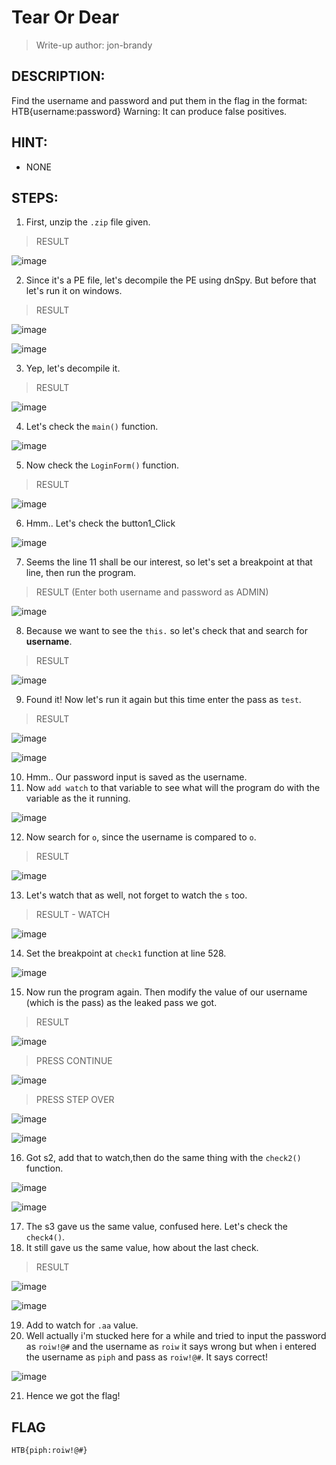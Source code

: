 # Tear Or Dear
> Write-up author: jon-brandy
## DESCRIPTION:
Find the username and password and put them in the flag in the format: HTB{username:password}
Warning: It can produce false positives.
## HINT:
- NONE
## STEPS:
1. First, unzip the `.zip` file given.

> RESULT

![image](https://user-images.githubusercontent.com/70703371/212461568-6f99e9a5-2a5b-47dc-bed9-afcc0bf5e4d8.png)


2. Since it's a PE file, let's decompile the PE using dnSpy. But before that let's run it on windows.

> RESULT

![image](https://user-images.githubusercontent.com/70703371/212461616-0511d26b-51bb-4cd6-ad54-89733071ea92.png)


![image](https://user-images.githubusercontent.com/70703371/212461635-b25ea661-bc38-4edf-87f6-7f4516ac4a8d.png)


3. Yep, let's decompile it.

> RESULT

![image](https://user-images.githubusercontent.com/70703371/212461670-f019b8da-8e19-40f2-8b88-e08634364318.png)


4. Let's check the `main()` function.

![image](https://user-images.githubusercontent.com/70703371/212461707-35c81cb2-c170-435c-b63a-aea659124d85.png)


5. Now check the `LoginForm()` function.

> RESULT

![image](https://user-images.githubusercontent.com/70703371/212461745-e7bf873b-8b3a-4bb7-95f5-d6fb726526fb.png)


6. Hmm.. Let's check the button1_Click

![image](https://user-images.githubusercontent.com/70703371/212461900-1b1d6609-5617-45b2-9e4f-fe06c1a4d71f.png)


7. Seems the line 11 shall be our interest, so let's set a breakpoint at that line, then run the program.

> RESULT (Enter both username and password as ADMIN)

![image](https://user-images.githubusercontent.com/70703371/212462008-2d9cb60d-bbdb-4bc3-b28b-75e6a510e053.png)


8. Because we want to see the `this.` so let's check that and search for **username**.

> RESULT

![image](https://user-images.githubusercontent.com/70703371/212462115-60215074-9ece-49d8-b8d9-551cdba80756.png)


9. Found it! Now let's run it again but this time enter the pass as `test`.

> RESULT

![image](https://user-images.githubusercontent.com/70703371/212462149-61c1d2aa-58a6-43e5-ab2c-4460c6d9b564.png)


![image](https://user-images.githubusercontent.com/70703371/212462174-6dddb2bf-00aa-48bd-8a35-81fd52e75290.png)


10. Hmm.. Our password input is saved as the username.
11. Now `add watch` to that variable to see what will the program do with the variable as the it running.

![image](https://user-images.githubusercontent.com/70703371/212462250-58542e84-ae61-4078-a10f-87fbca9faffd.png)


12. Now search for `o`, since the username is compared to `o`.

> RESULT

![image](https://user-images.githubusercontent.com/70703371/212462267-122ecfd4-6800-45da-b31e-4fb483576a41.png)


13. Let's watch that as well, not forget to watch the `s` too.

> RESULT - WATCH

![image](https://user-images.githubusercontent.com/70703371/212462371-e898ff9c-c5b6-46d4-91b1-17c4862c675c.png)


14. Set the breakpoint at `check1` function at line 528.

![image](https://user-images.githubusercontent.com/70703371/212462435-4cf7579c-eb32-47b6-9b52-5c0cc3a5a65f.png)


15. Now run the program again. Then modify the value of our username (which is the pass) as the leaked pass we got.

> RESULT

![image](https://user-images.githubusercontent.com/70703371/212462727-484a64a7-4b54-4bf9-b7b0-c8dae48ed644.png)


> PRESS CONTINUE

![image](https://user-images.githubusercontent.com/70703371/212462752-ee55afd5-1423-4e56-b9ff-eb0c38ea71a3.png)


> PRESS STEP OVER

![image](https://user-images.githubusercontent.com/70703371/212462762-7feaf4db-b752-48ee-8aae-b16d69dc6de4.png)


![image](https://user-images.githubusercontent.com/70703371/212462769-0485400f-680c-4a9b-ada3-0b485179b88d.png)


16. Got s2, add that to watch,then do the same thing with the `check2()` function.

![image](https://user-images.githubusercontent.com/70703371/212462965-69a5af9d-1869-496b-af84-4149bd43c470.png)


![image](https://user-images.githubusercontent.com/70703371/212463005-39e848ec-5db4-4112-967d-4e821c3ed833.png)


17. The s3 gave us the same value, confused here. Let's check the `check4()`.
18. It still gave us the same value, how about the last check.

> RESULT

![image](https://user-images.githubusercontent.com/70703371/212463148-d1fc2822-9644-4d3b-b1e7-e564a2151704.png)


![image](https://user-images.githubusercontent.com/70703371/212463132-a693adf2-099c-415c-8180-6c17c2d64fc8.png)


19. Add to watch for `.aa` value.
20. Well actually i'm stucked here for a while and tried to input the password as `roiw!@#` and the username as `roiw` it says wrong but when i entered the username as `piph` and pass as `roiw!@#`. It says correct!

![image](https://user-images.githubusercontent.com/70703371/212463325-8ff26f81-dec4-4e86-acb0-534889b266af.png)

21. Hence we got the flag!

## FLAG

```
HTB{piph:roiw!@#}
```
